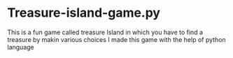# Treasure-island-game.py
This is a fun game called treasure Island in which you have to find a treasure by makin various choices I made this game with the help of python language
